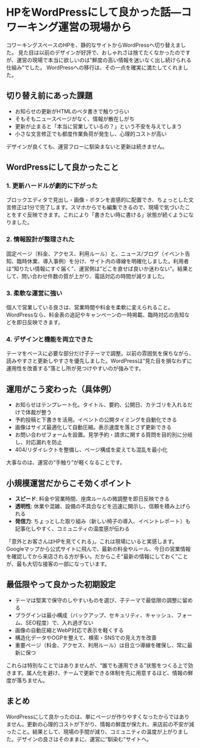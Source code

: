 # HPをWordPressにして良かった話—コワーキング運営の現場から

コワーキングスペースのHPを、静的なサイトからWordPressへ切り替えました。
見た目は以前のデザインが好評で、おしゃれさは捨てたくなかったのですが、運営の現場で本当に欲しいのは“鮮度の高い情報を迷いなく出し続けられる仕組み”でした。
WordPressへの移行は、その一点を確実に満たしてくれました。

## 切り替え前にあった課題

- お知らせの更新がHTMLのベタ書きで触りづらい
- そもそもニュースページがなく、情報が散在しがち
- 更新が止まると「本当に営業しているの？」という不安を与えてしまう
- 小さな文言修正でも都度作業負荷が発生し、心理的コストが高い

デザインが良くても、運営フローに馴染まないと更新は続きません。

## WordPressにして良かったこと

### 1. 更新ハードルが劇的に下がった
ブロックエディタで見出し・画像・ボタンを直感的に配置でき、ちょっとした文言修正は1分で完了します。スマホからでも編集できるので、現場で気づいたことをすぐ反映できます。これにより「書きたい時に書ける」状態が続くようになりました。

### 2. 情報設計が整理された
固定ページ（料金、アクセス、利用ルール）と、ニュース/ブログ（イベント告知、臨時休業、導入事例）を分け、サイト内の導線を明確化しました。利用者は“知りたい情報にすぐ届く”、運営側は“どこを直せば良いか迷わない”。結果として、問い合わせ件数の質が上がり、電話対応の時間が減りました。

### 3. 柔軟な運営に強い
個人で営業している良さは、営業時間や料金を柔軟に変えられること。WordPressなら、料金表の追記やキャンペーンの一時掲載、臨時対応の告知などを即日反映できます。

### 4. デザインと機能を両立できた
テーマをベースに必要な部分だけ子テーマで調整。以前の雰囲気を保ちながら、読みやすさと更新しやすさを優先しました。WordPressは“見た目を損なわずに運用性を改善する”落とし所が見つけやすいのが強みです。

## 運用がこう変わった（具体例）

- お知らせはテンプレート化。タイトル、要約、公開日、カテゴリを入れるだけで体裁が整う
- 予約投稿と下書きを活用。イベントの公開タイミングを自動化できる
- 画像はサイズ最適化して自動圧縮。表示速度を落とさず更新できる
- お問い合わせフォームを設置。見学予約・請求に関する質問を目的別に分岐し、対応漏れを防止
- 404/リダイレクトを整備し、ページ構成を変えても混乱を最小化

大事なのは、運営の“手触り”が軽くなることです。

## 小規模運営だからこそ効くポイント

- **スピード**: 料金や営業時間、座席ルールの微調整を即日反映できる
- **透明性**: 休業や混雑、設備の不具合などを迅速に開示し、信頼を積み上げられる
- **発信力**: ちょっとした取り組み（新しい椅子の導入、イベントレポート）も記事化しやすく、コミュニティの温度感が伝わる

「意外とお客さんはHPを見てくれる」。これは現場にいると実感します。Googleマップから公式サイトに飛んで、最新の料金やルール、今日の営業情報を確認してから来店される方が多い。だからこそ“最新の情報にしておく”ことが、最も大切な接客の一部になっています。

## 最低限やって良かった初期設定

- テーマは堅実で保守のしやすいものを選び、子テーマで最低限の調整に留める
- プラグインは最小構成（バックアップ、セキュリティ、キャッシュ、フォーム、SEO程度）で、入れ過ぎない
- 画像の自動圧縮とWebP対応で表示を軽くする
- 構造化データやOGPを整えて、検索・SNSでの見え方を改善
- 重要ページ（料金、アクセス、利用ルール）は目立つ導線を確保し、常に最新に保つ

これらは特別なことではありませんが、“誰でも運用できる”状態をつくる上で効きます。属人化を避け、チームで更新できる体制を先に用意するほど、情報の鮮度が落ちません。

## まとめ

WordPressにして良かったのは、単にページが作りやすくなったからではありません。更新の心理的コストが下がり、情報の鮮度が保たれ、来店前の不安が減ったこと。結果として、現場の手間が減り、コミュニティの温度が上がりました。デザインの良さはそのままに、運営に“馴染む”サイトへ。